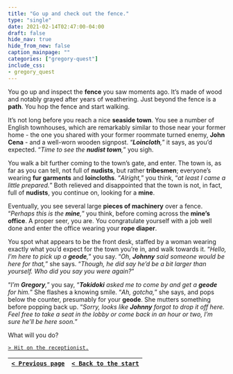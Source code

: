 ```yaml
---
title: "Go up and check out the fence."
type: "single"
date: 2021-02-14T02:47:00-04:00
draft: false
hide_nav: true
hide_from_new: false
caption_mainpage: ""
categories: ["gregory-quest"]
include_css:
- gregory_quest
---
```


You go up and inspect the **fence** you saw moments ago. It’s made of wood and notably grayed after years of weathering. Just beyond the fence is a **path**. You hop the fence and start walking.

It’s not long before you reach a nice **seaside town**. You see a number of English townhouses, which are remarkably similar to those near your former home - the one you shared with your former roommate turned enemy, **John Cena** - and a well-worn wooden signpost. “***Loincloth**,*” it says, as you’d expected. “*Time to see the **nudist town**,*” you sigh.

You walk a bit further coming to the town’s gate, and enter. The town is, as far as you can tell, not full of **nudists**, but rather **tribesmen**; everyone’s wearing **fur garments** and **loincloths**. “*Alright,*” you think, “*at least I came a little prepared.*” Both relieved and disappointed that the town is not, in fact, full of **nudists**, you continue on, looking for a **mine**.

Eventually, you see several large **pieces of machinery** over a fence. “*Perhaps this is the **mine**,*” you think, before coming across the **mine’s office**. A proper seer, you are. You congratulate yourself with a job well done and enter the office wearing your **rope diaper**.

You spot what appears to be the front desk, staffed by a woman wearing exactly what you’d expect for the town you’re in, and walk towards it. “*Hello, I’m here to pick up a **geode**,*” you say. “*Oh, **Johnny** said someone would be here for that,*” she says. “*Though, he did say he’d be a bit larger than yourself. Who did you say you were again?*”

“*I’m **Gregory**,*” you say, “***Tokidoki** asked me to come by and get a **geode** for him.*” She flashes a knowing smile. “*Ah, gotcha,*” she says, and pops below the counter, presumably for your **geode**. She mutters something before popping back up. “*Sorry, looks like **Johnny** forgot to drop it off here. Feel free to take a seat in the lobby or come back in an hour or two, I’m sure he’ll be here soon.*”

What will you do?

[``> Hit on the receptionist.``](../76)

|[``< Previous page``](../74)|[``< Back to the start``](../)|
|---|---|
